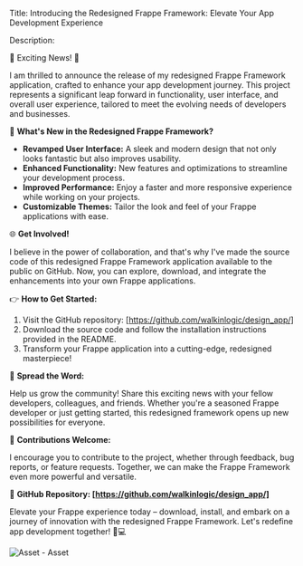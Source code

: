 Title: Introducing the Redesigned Frappe Framework: Elevate Your App Development Experience

Description:

🚀 Exciting News! 🚀

I am thrilled to announce the release of my redesigned Frappe Framework application, crafted to enhance your app development journey. This project represents a significant leap forward in functionality, user interface, and overall user experience, tailored to meet the evolving needs of developers and businesses.

🎨 **What's New in the Redesigned Frappe Framework?**

- **Revamped User Interface:** A sleek and modern design that not only looks fantastic but also improves usability.
- **Enhanced Functionality:** New features and optimizations to streamline your development process.
- **Improved Performance:** Enjoy a faster and more responsive experience while working on your projects.
- **Customizable Themes:** Tailor the look and feel of your Frappe applications with ease.

🌐 **Get Involved!**

I believe in the power of collaboration, and that's why I've made the source code of this redesigned Frappe Framework application available to the public on GitHub. Now, you can explore, download, and integrate the enhancements into your own Frappe applications.

👉 **How to Get Started:**

1. Visit the GitHub repository: [https://github.com/walkinlogic/design_app/]
2. Download the source code and follow the installation instructions provided in the README.
3. Transform your Frappe application into a cutting-edge, redesigned masterpiece!

📣 **Spread the Word:**

Help us grow the community! Share this exciting news with your fellow developers, colleagues, and friends. Whether you're a seasoned Frappe developer or just getting started, this redesigned framework opens up new possibilities for everyone.

🙌 **Contributions Welcome:**

I encourage you to contribute to the project, whether through feedback, bug reports, or feature requests. Together, we can make the Frappe Framework even more powerful and versatile.

🔗 **GitHub Repository: [https://github.com/walkinlogic/design_app/]**

Elevate your Frappe experience today – download, install, and embark on a journey of innovation with the redesigned Frappe Framework. Let's redefine app development together! 🚀💻

<img alt="Asset - Asset" src="https://github.com/walkinlogic/design_app/blob/main/design_app/public/images/Asset%20-%20Asset.png?raw=true" data-hpc="true" class="Box-sc-g0xbh4-0 kzRgrI">
